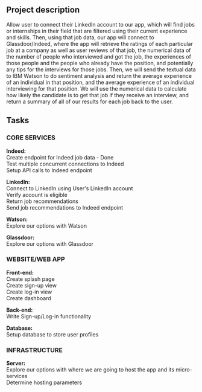 <h2> Project description </h2>
Allow user to connect their LinkedIn account to our app, which will find jobs or internships in their field that are filtered using their current experience and skills. Then, using that job data, our app will connect to Glassdoor/Indeed, where the app will retrieve the ratings of each particular job at a company as well as user reviews of that job, the numerical data of the number of people who interviewed and got the job, the experiences of those people and the people who already have the position, and potentially any tips for the interviews for those jobs. Then, we will send the textual data to IBM Watson to do sentiment analysis and return the average experience of an individual in that position, and the average experience of an individual interviewing for that position. We will use the numerical data to calculate how likely the candidate is to get that job if they receive an interview, and return a summary of all of our results for each job back to the user.

<h2> Tasks </h2>

<h3> CORE SERVICES </h3>

<strong> Indeed: </strong> </br>
Create endpoint for Indeed job data - Done </br>
Test multiple concurrent connections to Indeed  </br>
Setup API calls to Indeed endpoint </br>

<strong> LinkedIn: </strong> </br>
Connect to LinkedIn using User's LinkedIn account </br>
Verify account is eligible </br>
Return job recommendations </br>
Send job recommendations to Indeed endpoint </br>

<strong> Watson: </strong> </br>
Explore our options with Watson </br>

<strong> Glassdoor: </strong> </br>
Explore our options with Glassdoor </br>

<h3> WEBSITE/WEB APP </h3>

<strong> Front-end: </strong> </br>
Create splash page </br>
Create sign-up view </br>
Create log-in view </br>
Create dashboard </br>

<strong> Back-end: </strong> </br>
Write Sign-up/Log-in functionality

<strong> Database: </strong> </br>
Setup database to store user profiles


<h3> INFRASTRUCTURE </h3>

<strong> Server: </strong> </br>
Explore our options with where we are going to host the app and its micro-services </br>
Determine hosting parameters
